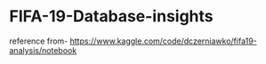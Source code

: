 # FIFA-19-Database-insights

reference from-
https://www.kaggle.com/code/dczerniawko/fifa19-analysis/notebook
